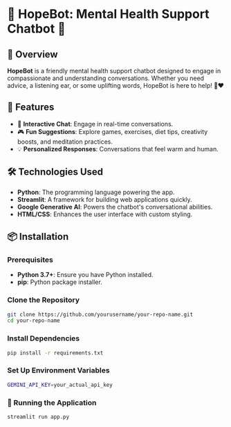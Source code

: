 # 🌟 HopeBot: Mental Health Support Chatbot 💖

## 📖 Overview
**HopeBot** is a friendly mental health support chatbot designed to engage in compassionate and understanding conversations. Whether you need advice, a listening ear, or some uplifting words, HopeBot is here to help! 💬❤️

## 🚀 Features
- 🤖 **Interactive Chat**: Engage in real-time conversations.
- 🎮 **Fun Suggestions**: Explore games, exercises, diet tips, creativity boosts, and meditation practices.
- 💡 **Personalized Responses**: Conversations that feel warm and human.

## 🛠️ Technologies Used
- **Python**: The programming language powering the app.
- **Streamlit**: A framework for building web applications quickly.
- **Google Generative AI**: Powers the chatbot's conversational abilities.
- **HTML/CSS**: Enhances the user interface with custom styling.

## 📦 Installation

### Prerequisites
- **Python 3.7+**: Ensure you have Python installed.
- **pip**: Python package installer.

### Clone the Repository
```bash
git clone https://github.com/yourusername/your-repo-name.git
cd your-repo-name
```
### Install Dependencies
```bash
pip install -r requirements.txt
```
### Set Up Environment Variables
```bash
GEMINI_API_KEY=your_actual_api_key
```
### 🏃 Running the Application
```bash
streamlit run app.py
```
